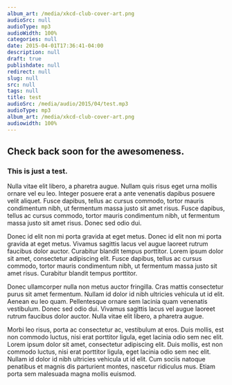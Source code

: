 ```yaml
---
album_art: /media/xkcd-club-cover-art.png
audioSrc: null
audioType: mp3
audioWidth: 100%
categories: null
date: 2015-04-01T17:36:41-04:00
description: null
draft: true
publishdate: null
redirect: null
slug: null
src: null
tags: null
title: test
audioSrc: /media/audio/2015/04/test.mp3
audioType: mp3
album_art: /media/xkcd-club-cover-art.png
audiowidth: 100%
---
```


## Check back soon for the awesomeness.

### This is just a test.

Nulla vitae elit libero, a pharetra augue. Nullam quis risus eget urna mollis ornare vel eu leo. Integer posuere erat a ante venenatis dapibus posuere velit aliquet. Fusce dapibus, tellus ac cursus commodo, tortor mauris condimentum nibh, ut fermentum massa justo sit amet risus. Fusce dapibus, tellus ac cursus commodo, tortor mauris condimentum nibh, ut fermentum massa justo sit amet risus. Donec sed odio dui.

Donec id elit non mi porta gravida at eget metus. Donec id elit non mi porta gravida at eget metus. Vivamus sagittis lacus vel augue laoreet rutrum faucibus dolor auctor. Curabitur blandit tempus porttitor. Lorem ipsum dolor sit amet, consectetur adipiscing elit. Fusce dapibus, tellus ac cursus commodo, tortor mauris condimentum nibh, ut fermentum massa justo sit amet risus. Curabitur blandit tempus porttitor.

Donec ullamcorper nulla non metus auctor fringilla. Cras mattis consectetur purus sit amet fermentum. Nullam id dolor id nibh ultricies vehicula ut id elit. Aenean eu leo quam. Pellentesque ornare sem lacinia quam venenatis vestibulum. Donec sed odio dui. Vivamus sagittis lacus vel augue laoreet rutrum faucibus dolor auctor. Nulla vitae elit libero, a pharetra augue.

Morbi leo risus, porta ac consectetur ac, vestibulum at eros. Duis mollis, est non commodo luctus, nisi erat porttitor ligula, eget lacinia odio sem nec elit. Lorem ipsum dolor sit amet, consectetur adipiscing elit. Duis mollis, est non commodo luctus, nisi erat porttitor ligula, eget lacinia odio sem nec elit. Nullam id dolor id nibh ultricies vehicula ut id elit. Cum sociis natoque penatibus et magnis dis parturient montes, nascetur ridiculus mus. Etiam porta sem malesuada magna mollis euismod.